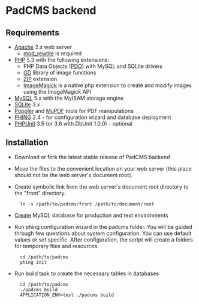 PadCMS backend
==============

Requirements
------------

* [Apache](http://httpd.apache.org/) 2.x web server
    * [mod_rewtite](http://httpd.apache.org/docs/current/mod/mod_rewrite.html) is required
* [PHP](http://php.net/) 5.3 with the following extensions:
    * PHP Data Objects ([PDO](http://php.net/manual/en/book.pdo.php)) with MySQL and SQLite drivers
    * [GD](http://php.net/manual/en/book.image.php) library of image functions
    * [ZIP](http://www.php.net/manual/en/book.zip.php) extension
    * [ImageMagick](http://php.net/manual/en/book.imagick.php) is a native php extension to create and modify images using the ImageMagick API
* [MySQL](http://mysql.com/) 5.x with the MyISAM storage engine
* [SQLite](http://www.sqlite.org/) 3.x
* [Poppler](http://poppler.freedesktop.org/) and [MuPDF](http://mupdf.com/) tools for PDF manipulations
* [PHING](http://www.phing.info/trac/) 2.4 - for configuration wizard and database deployment
* [PHPUnit](http://www.phpunit.de/) 3.5 (or 3.6 with DbUnit 1.0.0) - optional

Installation
------------

* Download or fork the latest stable release of PadCMS backend
* Move the files to the convenient location on your web server (this place should not be the web server's document root).
* Create symbolic link from the web server's document root directory to the "front" directory.

        ln -s /path/to/padcms/front /path/to/document/root
* [Create](http://dev.mysql.com/doc/refman/5.0/en/creating-database.html) MySQL database for production and test environments
* Run phing configuration wizard in the padcms folder. You will be guided through few questions about system configuration. You can use default values or set specific. After configuration, the script will create a folders for temporary files and resources.

        cd /path/to/padcms
        phing init
* Run build task to create the necessary tables in databases

        cd /path/to/padcms
        ./padcms build
        APPLICATION_ENV=test ./padcms build
